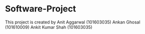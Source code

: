 # Software-Project
This project is created by Anit Aggarwal      (101603035) 
                           Ankan Ghosal       (101610009) 
                           Ankit Kumar Shah   (101603035)
